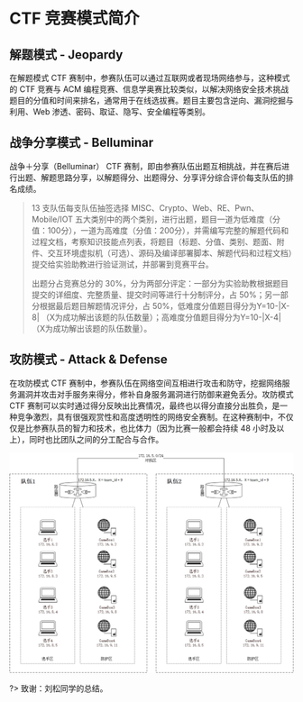 # CTF 竞赛模式简介

## 解题模式 - Jeopardy

在解题模式 CTF 赛制中，参赛队伍可以通过互联网或者现场网络参与，这种模式的 CTF 竞赛与 ACM 编程竞赛、信息学奥赛比较类似，以解决网络安全技术挑战题目的分值和时间来排名，通常用于在线选拔赛。题目主要包含逆向、漏洞挖掘与利用、Web 渗透、密码、取证、隐写、安全编程等类别。

## 战争分享模式 - Belluminar

战争＋分享（Belluminar） CTF 赛制，即由参赛队伍出题互相挑战，并在赛后进行出题、解题思路分享，以解题得分、出题得分、分享评分综合评价每支队伍的排名成绩。

> 13 支队伍每支队伍抽签选择 MISC、Crypto、Web、RE、Pwn、Mobile/IOT 五大类别中的两个类别，进行出题，题目一道为低难度（分值：100分），一道为高难度（分值：200分），并需编写完整的解题代码和过程文档，考察知识技能点列表，将题目（标题、分值、类别、题面、附件、交互环境虚拟机（可选）、源码及编译部署脚本、解题代码和过程文档）提交给实验助教进行验证测试，并部署到竞赛平台。
>
> 出题分占竞赛总分的 30%，分为两部分评定：一部分为实验助教根据题目提交的详细度、完整质量、提交时间等进行十分制评分，占 50%；另一部分根据最后题目解题情况评分，占 50%，低难度分值题目得分为Y=10-|X-8| （X为成功解出该题的队伍数量）；高难度分值题目得分为Y=10-|X-4| （X为成功解出该题的队伍数量）。

## 攻防模式 - Attack & Defense

在攻防模式 CTF 赛制中，参赛队伍在网络空间互相进行攻击和防守，挖掘网络服务漏洞并攻击对手服务来得分，修补自身服务漏洞进行防御来避免丢分。攻防模式 CTF 赛制可以实时通过得分反映出比赛情况，最终也以得分直接分出胜负，是一种竞争激烈，具有很强观赏性和高度透明性的网络安全赛制。在这种赛制中，不仅仅是比参赛队员的智力和技术，也比体力（因为比赛一般都会持续 48 小时及以上），同时也比团队之间的分工配合与合作。

![攻防模式网络拓扑](/ctf_mode/images/network.jpg)

?> 致谢：刘松同学的总结。